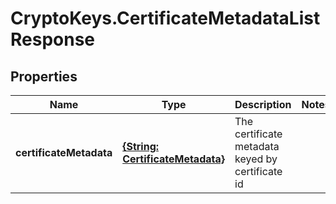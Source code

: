 # CryptoKeys.CertificateMetadataListResponse

## Properties
Name | Type | Description | Notes
------------ | ------------- | ------------- | -------------
**certificateMetadata** | [**{String: CertificateMetadata}**](CertificateMetadata.md) | The certificate metadata keyed by certificate id | 


